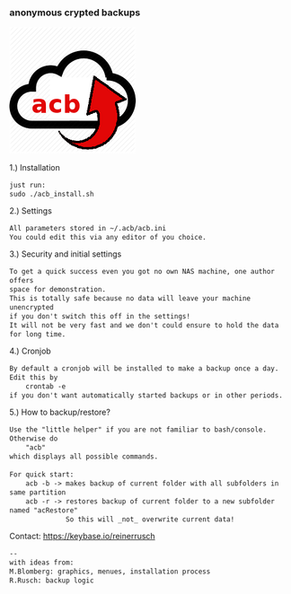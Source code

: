 <h3>anonymous crypted backups</h3>
<img src="acb.png"><p>



1.) Installation

    just run:
    sudo ./acb_install.sh

2.) Settings

    All parameters stored in ~/.acb/acb.ini
    You could edit this via any editor of you choice.

3.) Security and initial settings

    To get a quick success even you got no own NAS machine, one author offers
    space for demonstration.
    This is totally safe because no data will leave your machine unencrypted
    if you don't switch this off in the settings!
    It will not be very fast and we don't could ensure to hold the data for long time.


4.) Cronjob

    By default a cronjob will be installed to make a backup once a day.
    Edit this by
        crontab -e
    if you don't want automatically started backups or in other periods.


5.) How to backup/restore?

    Use the "little helper" if you are not familiar to bash/console.
    Otherwise do
        "acb"
    which displays all possible commands.

    For quick start:
        acb -b -> makes backup of current folder with all subfolders in same partition
        acb -r -> restores backup of current folder to a new subfolder named "acRestore"
                  So this will _not_ overwrite current data!


Contact:
https://keybase.io/reinerrusch

    --
    with ideas from:
    M.Blomberg: graphics, menues, installation process
    R.Rusch: backup logic

